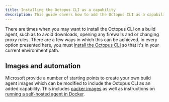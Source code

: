 ```yaml
---
title: Installing the Octopus CLI as a capability
description: This guide covers how to add the Octopus CLI as a capability to your Azure DevOps/TFS custom build agents.
---
```


There are times when you may want to install the Octopus CLI on a build agent, such as to avoid downloads, opening any firewalls and or changing proxy rules. There are a few ways in which this can be
achieved. In every option presented here, you must [install the Octopus CLI](/docs/octopus-rest-api/octopus-cli/index.md) so that it's in your current environment path. 

## Images and automation

Microsoft provide a number of starting points to create your own build agent images which can be modified to include the Octopus CLI as an added capability. This includes [packer images](https://github.com/actions/virtual-environments/tree/main/images) as well as instructions on [running a self-hosted agent in Docker](https://docs.microsoft.com/en-gb/azure/devops/pipelines/agents/docker).

